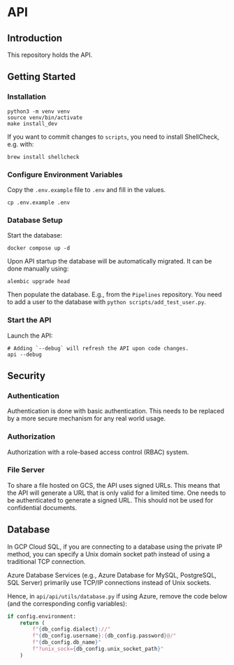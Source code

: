 # API

## Introduction

This repository holds the API.

## Getting Started

### Installation

```shell
python3 -m venv venv
source venv/bin/activate
make install_dev
```

If you want to commit changes to `scripts`,
you need to install ShellCheck, e.g. with:

```shell
brew install shellcheck
```

### Configure Environment Variables

Copy the `.env.example` file to `.env` and fill in the values.

```shell
cp .env.example .env
```

### Database Setup

Start the database:

```shell
docker compose up -d
```

Upon API startup the database will be automatically migrated.
It can be done manually using:

```shell
alembic upgrade head
```

Then populate the database. E.g., from the `Pipelines` repository.
You need to add a user to the database with `python scripts/add_test_user.py`.

### Start the API

Launch the API:

```shell
# Adding `--debug` will refresh the API upon code changes.
api --debug
```

## Security

### Authentication

Authentication is done with basic authentication.
This needs to be replaced by a more secure mechanism for any real world usage.

### Authorization

Authorization with a role-based access control (RBAC) system.

### File Server

To share a file hosted on GCS, the API uses signed URLs.
This means that the API will generate a URL that is only valid for a limited time.
One needs to be authenticated to generate a signed URL.
This should not be used for confidential documents.

## Database

In GCP Cloud SQL, if you are connecting to a database using the private IP method, you can specify a Unix domain socket path instead of using a traditional TCP connection.

Azure Database Services (e.g., Azure Database for MySQL, PostgreSQL, SQL Server) primarily use TCP/IP connections instead of Unix sockets.

Hence, in `api/api/utils/database.py` if using Azure, remove the code below (and the corresponding config variables):

```python
if config.environment:
    return (
        f"{db_config.dialect}://"
        f"{db_config.username}:{db_config.password}@/"
        f"{db_config.db_name}"
        f"?unix_sock={db_config.unix_socket_path}"
    )
```
